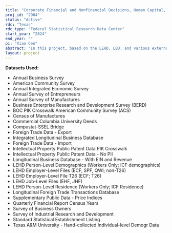 ```yaml
---
title: "Corporate Financial and Nonfinancial Decisions, Human Capital, and Trades"
proj_id: "2904"
status: "Active"
rdc: "Texas"
rdc_type: "Federal Statistical Research Data Center"
start_year: "2024"
end_year: ""
pi: "Xiao Cen"
abstract: "In this project, based on the LEHD, LBD, and various external datasets, we examine the two-way effects between individuals' employment decisions and corporate culture related policies, an understudied facet in corporate governance. To investigate the effects, we plan to use the voting outcomes of firm-culture-related shareholder proposals as an instrumental variable for culture changes of a firm. We expect to see a decrease in employee separation rates after the passing of a shareholder proposal regarding firm culture, especially among the employees with high consciousness to firm culture/social values. In the second part of the project, we will further shed light on how the culture-related firm policies/decisions and the resulting human capital consequences affect firm performance in innovation, international competition, and financial management."
layout: project
---
```


**Datasets Used:**

  - Annual Business Survey 
  - American Community Survey 
  - Annual Integrated Economic Survey 
  - Annual Survey of Entrepreneurs 
  - Annual Survey of Manufactures 
  - Business Enterprise Research and Development Survey (BERD) 
  - BOC PIK Crosswalk American Community Survey (ACS) 
  - Census of Manufactures 
  - Commercial Columbia University Deeds 
  - Compustat-SSEL Bridge 
  - Foreign Trade Data - Export 
  - Integrated Longitudinal Business Database 
  - Foreign Trade Data - Import 
  - Intellectual Property Public Patent Data PIK Crosswalk 
  - Intellectual Property Public Patent Data - No PII 
  - Longitudinal Business Database - With EIN and Revenue 
  - LEHD Person-Level Demographics (Workers Only; ICF demographics) 
  - LEHD Employer-Level Files (ECF, SPF, QWI; non-T26) 
  - LEHD Employer-Level File T26 (ECF; T26) 
  - LEHD Job-Level Files (EHF, JHF) 
  - LEHD Person-Level Residence (Workers Only; ICF Residence) 
  - Longitudinal Foreign Trade Transactions Database 
  - Supplementary Public Data - Price Indices 
  - Quarterly Financial Report Census Years 
  - Survey of Business Owners 
  - Survey of Industrial Research and Development 
  - Standard Statistical Establishment Listing 
  - Texas A&M University - Hand-collected Individual-level Demogr Data 

